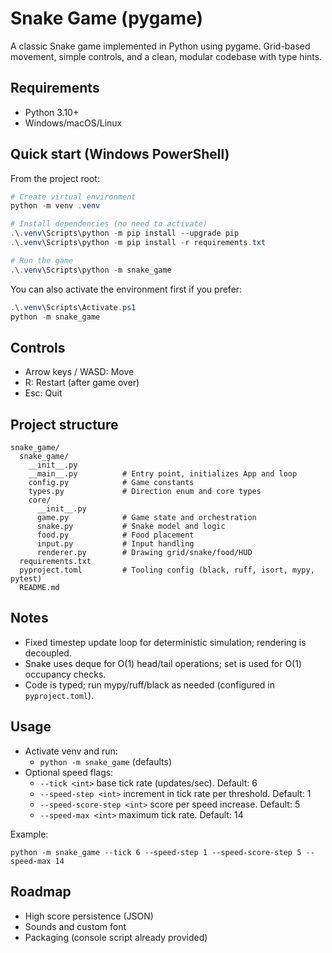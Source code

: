 # Snake Game (pygame)

A classic Snake game implemented in Python using pygame. Grid-based movement, simple controls, and a clean, modular codebase with type hints.

## Requirements
- Python 3.10+
- Windows/macOS/Linux

## Quick start (Windows PowerShell)
From the project root:

```powershell
# Create virtual environment
python -m venv .venv

# Install dependencies (no need to activate)
.\.venv\Scripts\python -m pip install --upgrade pip
.\.venv\Scripts\python -m pip install -r requirements.txt

# Run the game
.\.venv\Scripts\python -m snake_game
```

You can also activate the environment first if you prefer:

```powershell
.\.venv\Scripts\Activate.ps1
python -m snake_game
```

## Controls
- Arrow keys / WASD: Move
- R: Restart (after game over)
- Esc: Quit

## Project structure
```
snake_game/
  snake_game/
    __init__.py
    __main__.py          # Entry point, initializes App and loop
    config.py            # Game constants
    types.py             # Direction enum and core types
    core/
      __init__.py
      game.py            # Game state and orchestration
      snake.py           # Snake model and logic
      food.py            # Food placement
      input.py           # Input handling
      renderer.py        # Drawing grid/snake/food/HUD
  requirements.txt
  pyproject.toml         # Tooling config (black, ruff, isort, mypy, pytest)
  README.md
```

## Notes
- Fixed timestep update loop for deterministic simulation; rendering is decoupled.
- Snake uses deque for O(1) head/tail operations; set is used for O(1) occupancy checks.
- Code is typed; run mypy/ruff/black as needed (configured in `pyproject.toml`).

## Usage
- Activate venv and run:
  - `python -m snake_game` (defaults)
- Optional speed flags:
  - `--tick <int>` base tick rate (updates/sec). Default: 6
  - `--speed-step <int>` increment in tick rate per threshold. Default: 1
  - `--speed-score-step <int>` score per speed increase. Default: 5
  - `--speed-max <int>` maximum tick rate. Default: 14

Example:
```
python -m snake_game --tick 6 --speed-step 1 --speed-score-step 5 --speed-max 14
```

## Roadmap
- High score persistence (JSON)
- Sounds and custom font
- Packaging (console script already provided)
